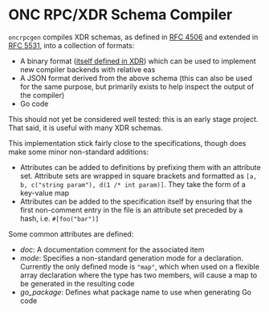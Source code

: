 # ONC RPC/XDR Schema Compiler

`oncrpcgen` compiles XDR schemas, as defined in [RFC 4506] and extended in [RFC 5531], 
into a collection of formats:

 * A binary format ([itself defined in XDR][ast]) which can be used to
   implement new compiler backends with relative eas
 * A JSON format derived from the above schema (this can also be used for the
   same purpose, but primarily exists to help inspect the output of the compiler)
 * Go code

This should not yet be considered well tested: this is an early stage project. That said,
it is useful with many XDR schemas.

This implementation stick fairly close to the specifications, though does make some
minor non-standard additions:

 * Attributes can be added to definitions by prefixing them with an attribute set.
   Attribute sets are wrapped in square brackets and formatted as 
   `[a, b, c("string param"), d(1 /* int param)]`. They take the form of a key-value
   map
 * Attributes can be added to the specification itself by ensuring that the first
   non-comment entry in the file is an attribute set preceded by a hash, i.e. 
   `#[foo("bar")]`

Some common attributes are defined:

 * *doc*: A documentation comment for the associated item
 * *mode*: Specifies a non-standard generation mode for a declaration. Currently 
   the only defined mode is `"map"`, which when used on a flexible array declaration
   where the type has two members, will cause a map to be generated in the resulting code
 * *go_package*: Defines what package name to use when generating Go code

[RFC 4506]: https://tools.ietf.org/html/rfc4506 
[RFC 5531]: https://tools.ietf.org/html/rfc5531
[ast]: ast/ast.x
